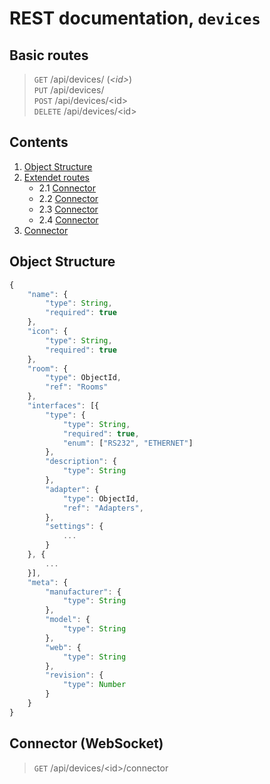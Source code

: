 # REST documentation, `devices`
## Basic routes
> `GET` /api/devices/ (*\<id>*)\
> `PUT` /api/devices/\
> `POST` /api/devices/\<id>\
> `DELETE` /api/devices/\<id>

## Contents
1) [Object Structure](#Object-Structure)
2) [Extendet routes](#Extendet-routes)
    - 2.1 [Connector](#Extendet-routes-Connector)
    - 2.2 [Connector](#Extendet-routes-Connector)
    - 2.3 [Connector](#Extendet-routes-Connector)
    - 2.4 [Connector](#Extendet-routes-Connector)
3) [Connector](#Extendet-routes-Connector)

## Object Structure
```js
{
    "name": {
        "type": String,
        "required": true
    },
    "icon": {
        "type": String,
        "required": true
    },
    "room": {
        "type": ObjectId,
        "ref": "Rooms"
    },
    "interfaces": [{
        "type": {
            "type": String,
            "required": true,
            "enum": ["RS232", "ETHERNET"]
        },
        "description": {
            "type": String
        },
        "adapter": {
            "type": ObjectId,
            "ref": "Adapters",
        },
        "settings": {
            ...
        }
    }, {
        ...
    }],
    "meta": {
        "manufacturer": {
            "type": String
        },
        "model": {
            "type": String
        },
        "web": {
            "type": String
        },
        "revision": {
            "type": Number
        }
    }
}
```


## Connector (WebSocket)
> `GET` /api/devices/\<id>/connector
